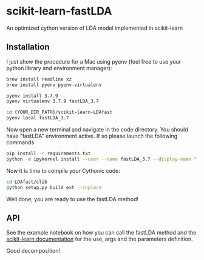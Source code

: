 # scikit-learn-fastLDA
An optimized cython version of LDA model implemented in scikit-learn

## Installation
I just show the procedure for a Mac using pyenv (feel free to use your python library and environment manager):

```sh
brew install readline xz
brew install pyenv pyenv-virtualenv

pyenv install 3.7.9
pyenv virtualenv 3.7.9 fastLDA_3.7

cd {YOUR_DIR_PATH}/scikit-learn-LDAfast
pyenv local fastLDA_3.7
```

Now open a new terminal and navigate in the code directory.
You should have "fastLDA" environment active. 
If so please launch the following commands

```sh
pip install -r requirements.txt
python -m ipykernel install --user --name fastLDA_3.7 --display-name "fast LDA  3.7"
```

Now it is time to compile your Cythonic code:
```sh
cd LDAfast/clib
python setup.py build_ext --inplace
```

Well done, you are ready to use the fastLDA method!

## API

See the example notebook on how you can call the fastLDA method and the [scikit-learn documentation](https://scikit-learn.org/stable/modules/generated/sklearn.decomposition.LatentDirichletAllocation.html) for the use, args and the parameters definition.

Good decomposition!



